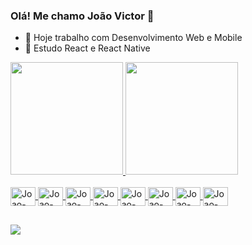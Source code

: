 ### Olá! Me chamo João Victor 👋

- 🔭 Hoje trabalho com Desenvolvimento Web e Mobile
- 🌱 Estudo React e React Native

<div>
  <a href="https://github.com/joaovictor1997">
  <img height="180em" src="https://github-readme-stats.vercel.app/api?username=joaovictor1997&show_icons=true&theme=dark&include_all_commits=true&count_private=true"/>
  <img height="180em" src="https://github-readme-stats.vercel.app/api/top-langs/?username=joaovictor1997&layout=compact&langs_count=7&theme=dark"/>
</div>  
  
 <div style="display: inline_block"><br>
   <img align="center" alt="Joao-PHP" height="30" width="40" src="https://cdn.jsdelivr.net/gh/devicons/devicon/icons/php/php-original.svg">
   <img align="center" alt="Joao-Laravel" height="30" width="40" src="https://cdn.jsdelivr.net/gh/devicons/devicon/icons/laravel/laravel-plain.svg">
   <img align="center" alt="Joao-Js" height="30" width="40" src="https://cdn.jsdelivr.net/gh/devicons/devicon/icons/javascript/javascript-original.svg">
   <img align="center" alt="Joao-Js" height="30" width="40" src="https://cdn.jsdelivr.net/gh/devicons/devicon/icons/jquery/jquery-original.svg">
   <img align="center" alt="Joao-Ts" height="30" width="40" src="https://cdn.jsdelivr.net/gh/devicons/devicon/icons/typescript/typescript-original.svg">
   <img align="center" alt="Joao-React" height="30" width="40" src="https://cdn.jsdelivr.net/gh/devicons/devicon/icons/react/react-original.svg">
   <img align="center" alt="Joao-HTML" height="30" width="40" src="https://cdn.jsdelivr.net/gh/devicons/devicon/icons/html5/html5-original.svg">
   <img align="center" alt="Joao-CSS" height="30" width="40" src="https://cdn.jsdelivr.net/gh/devicons/devicon/icons/css3/css3-original.svg">
 </div> 
  
  ##
  
  <div>
    <a href="https://www.linkedin.com/in/jo%C3%A3o-victor-magalh%C3%A3es-da-silva-803010171/" target="_blank">
      <img src="https://img.shields.io/badge/LinkedIn-0077B5?style=for-the-badge&logo=linkedin&logoColor=white" target="_blank">
    </a>
  </div>
